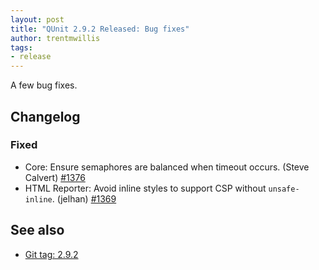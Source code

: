 ```yaml
---
layout: post
title: "QUnit 2.9.2 Released: Bug fixes"
author: trentmwillis
tags:
- release
---
```


A few bug fixes.

## Changelog

### Fixed

* Core: Ensure semaphores are balanced when timeout occurs. (Steve Calvert) [#1376](https://github.com/qunitjs/qunit/pull/1376)
* HTML Reporter: Avoid inline styles to support CSP without `unsafe-inline`. (jelhan) [#1369](https://github.com/qunitjs/qunit/pull/1369)

## See also

* [Git tag: 2.9.2](https://github.com/qunitjs/qunit/releases/tag/2.9.2)
